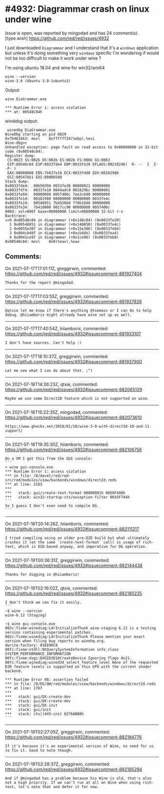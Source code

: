 
#4932: Diagrammar crash on linux under wine
================================================================================
Issue is open, was reported by mingodad and has 24 comment(s).
[type.wish]
<https://github.com/red/red/issues/4932>

I just downloaded `Diagrammar` and I understand that it's a `windows` application but unless it's doing something very `windows` specific I'm wondering if would not be too difficult to make it work under wine ?

I'm using ubuntu 18.04 and wine for win32/win64
```
wine --version
wine-3.0 (Ubuntu 3.0-1ubuntu1)
```
Output:
```
wine DiaGrammar.exe 

*** Runtime Error 1: access violation
*** at: 00548C04h
```
windebg output:
```
 winedbg DiaGrammar.exe 
WineDbg starting on pid 0029
0x7b4634b3: movl	0xffffff24(%ebp),%esi
Wine-dbg>c
Unhandled exception: page fault on read access to 0x00000000 in 32-bit code (0x00548c04).
Register dump:
 CS:0023 SS:002b DS:002b ES:002b FS:006b GS:0063
 EIP:00548c04 ESP:0033fde4 EBP:0033fe20 EFLAGS:00210246(  R- --  I  Z- -P- )
 EAX:00000000 EBX:7b637e18 ECX:0033fdd8 EDX:00182980
 ESI:00547bb1 EDI:00000500
Stack dump:
0x0033fde4:  00b50394 0033fe38 00000021 00000000
0x0033fdf4:  0033fe18 0044adc9 001829bc 00000001
0x0033fe04:  00000000 005f406c 7ee3c640 00000000
0x0033fe14:  00182980 00000000 00000000 0033fe4c
0x0033fe24:  00548851 7b4556b0 f78b1840 00000000
0x0033fe34:  7b410000 0017cc90 00000000 005f406c
000d: sel=006f base=00000000 limit=00000000 32-bit r-x
Backtrace:
=>0 0x00548c04 in diagrammar (+0x148c04) (0x0033fe20)
  1 0x00548851 in diagrammar (+0x148850) (0x0033fe4c)
  2 0x0055e307 in diagrammar (+0x15e306) (0x0033fe64)
  3 0x004cbddf in diagrammar (+0xcbdde) (0x0033fea4)
  4 0x0041ce97 in diagrammar (+0x1ce96) (0x0033feb8)
0x00548c04: movl	0x0(%eax),%eax
```



Comments:
--------------------------------------------------------------------------------

On 2021-07-17T17:01:11Z, greggirwin, commented:
<https://github.com/red/red/issues/4932#issuecomment-881927404>

    Thanks for the report @mingodad.

--------------------------------------------------------------------------------

On 2021-07-17T17:03:55Z, greggirwin, commented:
<https://github.com/red/red/issues/4932#issuecomment-881927828>

    @qtxie let me know if there's anything @toomasv or I can do to help debug. @hiiamboris might already have wine set up as well.

--------------------------------------------------------------------------------

On 2021-07-17T17:40:54Z, hiiamboris, commented:
<https://github.com/red/red/issues/4932#issuecomment-881933107>

    I don't have sources. Can't help :)

--------------------------------------------------------------------------------

On 2021-07-17T18:10:37Z, greggirwin, commented:
<https://github.com/red/red/issues/4932#issuecomment-881937900>

    Let me see what I can do about that. ;^)

--------------------------------------------------------------------------------

On 2021-07-18T14:26:23Z, qtxie, commented:
<https://github.com/red/red/issues/4932#issuecomment-882065129>

    Maybe we use some Direct2D feature which is not supported on wine.

--------------------------------------------------------------------------------

On 2021-07-18T15:22:35Z, mingodad, commented:
<https://github.com/red/red/issues/4932#issuecomment-882073610>

    https://www.ghacks.net/2018/01/18/wine-3-0-with-direct3d-10-and-11-support/

--------------------------------------------------------------------------------

On 2021-07-18T19:35:30Z, hiiamboris, commented:
<https://github.com/red/red/issues/4932#issuecomment-882106756>

    On a VM I get this from the GUI console:
    ```
    > wine gui-console.exe
    *** Runtime Error 1: access violation
    *** in file: /D/devel/red/red-src/red/modules/view/backends/windows/direct2d.reds
    *** at line: 2163
    ***
    ***   stack: gui/create-text-format 00000001h 0050F498h
    ***   stack: win32-startup-ctx/exception-filter 0033F744h
    ```
    So I guess I don't even need to compile DG.
    ```

--------------------------------------------------------------------------------

On 2021-07-18T20:14:26Z, hiiamboris, commented:
<https://github.com/red/red/issues/4932#issuecomment-882111217>

    I tried compiling using an older pre-D2D build but what ultimately crashes it (on the same `create-text-format` call) is usage of rich-text, which is D2D-based anyway, and imperative for DG operation.

--------------------------------------------------------------------------------

On 2021-07-19T00:36:31Z, greggirwin, commented:
<https://github.com/red/red/issues/4932#issuecomment-882144438>

    Thanks for digging in @hiiamboris!

--------------------------------------------------------------------------------

On 2021-07-19T02:16:02Z, qtxie, commented:
<https://github.com/red/red/issues/4932#issuecomment-882180235>

    I don't think we can fix it easily.
    ```
    ~$ wine --version
    wine-6.12 (Staging)
    
    ~$ wine gui-console.exe 
    002c:fixme:winediag:LdrInitializeThunk wine-staging 6.12 is a testing version containing experimental patches.
    002c:fixme:winediag:LdrInitializeThunk Please mention your exact version when filing bug reports on winehq.org.
    dwrite-factory: 01E690C8
    00fc:fixme:ntdll:NtQuerySystemInformation info_class SYSTEM_PERFORMANCE_INFORMATION
    00fc:fixme:dxgi:DXGID3D10CreateDevice Ignoring flags 0x21.
    00fc:fixme:winediag:wined3d_select_feature_level None of the requested D3D feature levels is supported on this GPU with the current shader backend.
    
    *** Runtime Error 98: assertion failed
    *** in file: /D/EE/QW/red/modules/view/backends/windows/direct2d.reds
    *** at line: 1767
    ***
    ***   stack: gui/DX-create-dev
    ***   stack: gui/DX-create-dev
    ***   stack: gui/DX-init
    ***   stack: gui/init
    ***   stack: ctx||445~init 0276ABB8h
    ```

--------------------------------------------------------------------------------

On 2021-07-19T02:27:05Z, greggirwin, commented:
<https://github.com/red/red/issues/4932#issuecomment-882184776>

    If it's because it's an experimental version of Wine, no need for us to fix it. Good to note though.

--------------------------------------------------------------------------------

On 2021-07-19T02:28:37Z, greggirwin, commented:
<https://github.com/red/red/issues/4932#issuecomment-882185294>

    And if @mingodad has a problem because his Wine is old, that's also not a high priority. If we can't run at all on Wine when using rich-text, let's note that and defer it for now.

